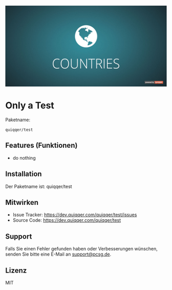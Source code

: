 ![QUIQQER/TEST](./bin/images/Readme.jpg)

Only a Test
========



Paketname:

    quiqqer/test


Features (Funktionen)
--------

- do nothing


Installation
------------

Der Paketname ist: quiqqer/test


Mitwirken
----------

- Issue Tracker: https://dev.quiqqer.com/quiqqer/test/issues
- Source Code: https://dev.quiqqer.com/quiqqer/test


Support
-------

Falls Sie einen Fehler gefunden haben oder Verbesserungen wünschen,
senden Sie bitte eine E-Mail an support@pcsg.de.


Lizenz
-------

MIT
